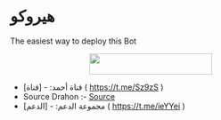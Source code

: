 # هيروكو

The easiest way to deploy this Bot

<p align="center"><a href="https://heroku.com/deploy?template=https://github.com/QaAhmed/v1"> <img src="https://img.shields.io/badge/Deploy%20To%20Heroku-red?style=for-the-badge&logo=heroku" width="220" height="38.45"/></a></p>

- قناة أحمد: - [قناة] ( https://t.me/Sz9zS )
- Source Drahon :- [Source](https://t.me/yy8ggx)
- مجموعة الدعم: - [الدعم] ( https://t.me/ieYYei )
